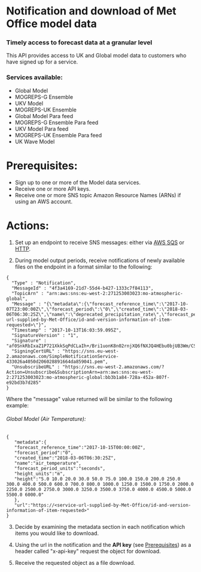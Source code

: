 # Notification and download of Met Office model data
### Timely access to forecast data at a granular level
  This API provides access to UK and Global model data to customers who have signed up for a service.

### Services available:

   - Global Model
   - MOGREPS-G Ensemble
   - UKV Model
   - MOGREPS-UK Ensemble
   - Global Model Para feed
   - MOGREPS-G Ensemble Para feed
   - UKV Model Para feed
   - MOGREPS-UK Ensemble Para feed
   - UK Wave Model

# Prerequisites:

  * Sign up to one or more of the Model data services.
  * Receive one or more API keys.
  * Receive one or more SNS topic Amazon Resource Names (ARNs) if using an AWS account.

# Actions:

   1. Set up an endpoint to receive SNS messages: either via [AWS SQS](aws-example/README.md) or [HTTP](http-endpoint-example/README.md).

   2. During model output periods, receive notifications of newly available files on the endpoint in a format similar to the following:
   ```
   {
     "Type" : "Notification",
     "MessageId" : "4f3a4169-21d7-55d4-b427-1333c7f84113",
     "TopicArn" : "arn:aws:sns:eu-west-2:271253003023:mo-atmospheric-global",
     "Message" : "{\"metadata\":{\"forecast_reference_time\":\"2017-10-07T23:00:00Z\",\"forecast_period\":\"0\",\"created_time\":\"2018-03-06T06:30:25Z\",\"name\":\"deprecated_precipitation_rate\",\"forecast_period_units\":\"seconds\"},\"url\":\"https://<service-url-supplied-by-Met-Office/id-and-version-information-of-item-requested>\"}",
     "Timestamp" : "2017-10-13T16:03:59.095Z",
     "SignatureVersion" : "1",
     "Signature" : "af0SnkRbIxaZ1P721XkkSqPdCLaIh+/Bri1uonK8n02rnjXQ6fNXJQ4HEbu0bjUB3Wm/CSHAlLc2sVWU5aFFCYABr2UBQfsrutj07dR2OmcF6WX/MHaXodWApBFrXemqpOLJ6e+KRzfGfr+rKczlpLwc9d4CQgPhA5a1eVuKlKWhoLJNuwdxcjA5FhXT/ABx3pmd+GRJ6Zk5uh/2xxV7Kt+TZ7oom/mKIOGU0YV35ki3R+t52aKEXZ43m5J/6LF8G/o1pXeMl9BJWtgdtHA9luLfN1ryNs4TmkSQxFuWXrrHTAL2iYSyxzNKB+a0gg2DfLqS9shsxAqD2HWH4/spyg==",
     "SigningCertURL" : "https://sns.eu-west-2.amazonaws.com/SimpleNotificationService-433026a4050d206028891664da859041.pem",
     "UnsubscribeURL" : "https://sns.eu-west-2.amazonaws.com/?Action=Unsubscribe&SubscriptionArn=arn:aws:sns:eu-west-2:271253003023:mo-atmospheric-global:bb3b1a84-728a-452a-807f-e92bd3b7d285"
   }
   ```
   Where the "message" value returned will be similar to the following example:

###### Global Model (Air Temperature):
   ```
   {
      "metadata":{
      "forecast_reference_time":"2017-10-15T00:00:00Z",
      "forecast_period":"0",
      "created_time":"2018-03-06T06:30:25Z",
      "name":"air_temperature",
      "forecast_period_units":"seconds",
      "height_units":"m",
      "height":"5.0 10.0 20.0 30.0 50.0 75.0 100.0 150.0 200.0 250.0 300.0 400.0 500.0 600.0 700.0 800.0 1000.0 1250.0 1500.0 1750.0 2000.0 2250.0 2500.0 2750.0 3000.0 3250.0 3500.0 3750.0 4000.0 4500.0 5000.0 5500.0 6000.0"
      },
      "url":"https://<service-url-supplied-by-Met-Office/id-and-version-information-of-item-requested>"
   }
```


   3.  Decide by examining the metadata section in each notification which items you would like to download.


   4.  Using the url in the notification and the **API key** (see [Prerequisites](#prerequisites)) as a header called "x-api-key" request the object for download.


   5.  Receive the requested object as a file download.
